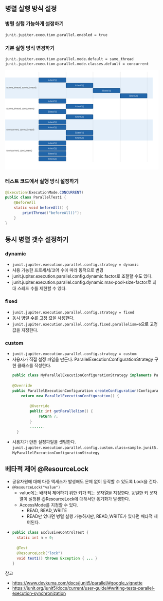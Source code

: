 ## 병렬 실행 방식 설정
### 병렬 실행 가능하게 설정하기
~~~
junit.jupiter.execution.parallel.enabled = true
~~~
### 기본 실행 방식 변경하기
~~~
junit.jupiter.execution.parallel.mode.default = same_thread
junit.jupiter.execution.parallel.mode.classes.default = concurrent
~~~
![writing-tests_execution_mode.svg](image/writing-tests_execution_mode.svg)

### 테스트 코드에서 실행 방식 설정하기
~~~java
@Execution(ExecutionMode.CONCURRENT)
public class ParallelTest1 {
    @BeforeAll
    static void beforeAll() {
        printThread("beforeAll()");
    }
}
~~~

## 동시 병렬 갯수 설정하기
### dynamic
- `junit.jupiter.execution.parallel.config.strategy = dynamic`
- 사용 가능한 프로세서/코어 수에 따라 동적으로 변경
- junit.jupiter.execution.parallel.config.dynamic.factor로 조절할 수도 있다.
- junit.jupiter.execution.parallel.config.dynamic.max-pool-size-factor로 최대 스레드 수를 제한할 수 있다.
### fixed
- `junit.jupiter.execution.parallel.config.strategy = fixed`
- 동시 병렬 수를 고정 값을 사용한다. 
- `junit.jupiter.execution.parallel.config.fixed.parallelism=6`으로 고정값을 지정한다.
### custom
- `junit.jupiter.execution.parallel.config.strategy = custom`
- 사용자가 직접 설정 파일을 만든다. ParallelExecutionConfigurationStrategy 구현 클래스를 작성한다.
    ~~~java
    public class MyParallelExecutionConfigurationStrategy implements ParallelExecutionConfigurationStrategy {

    @Override
    public ParallelExecutionConfiguration createConfiguration(ConfigurationParameters configurationParameters) {
        return new ParallelExecutionConfiguration() {

            @Override
            public int getParallelism() {
                return 7;
            }
            .......
      }
    ~~~
- 사용자가 만든 설정파일을 셋팅한다. `junit.jupiter.execution.parallel.config.custom.class=sample.junit5.MyParallelExecutionConfigurationStrategy`

## 베타적 제어 @ResourceLock
- 공유자원에 대해 다중 액세스가 발생해도 문제 없이 동작할 수 있도록 Lock을 건다.
- `@ResourceLock("value")`  
    - value에는 배타적 제어하기 위한 키가 되는 문자열을 지정한다. 동일한 키 문자열이 설정된 @ResourceLock에 대해서만 동기화가 발생한다.
    - AccessMode를 지정할 수 있다.
        - READ, READ_WRITE
        - READ만 있다면 병렬 실행 가능하지만, READ_WRITE가 있다면 배타적 제어된다.
- ~~~java
  public class ExclusiveControlTest {
    static int n = 0;

    @Test
    @ResourceLock("lock")
    void test1() throws Exception { ... }
  }
  ~~~

참고  
- https://www.devkuma.com/docs/junit5/parallel/#google_vignette
- https://junit.org/junit5/docs/current/user-guide/#writing-tests-parallel-execution-synchronization
